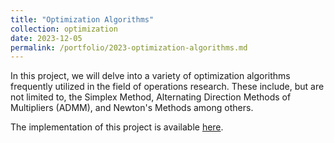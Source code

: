 ```yaml
---
title: "Optimization Algorithms"
collection: optimization
date: 2023-12-05
permalink: /portfolio/2023-optimization-algorithms.md
---
```


In this project, we will delve into a variety of optimization algorithms frequently utilized in the field of operations research. These include, but are not limited to, the Simplex Method, Alternating Direction Methods of Multipliers (ADMM), and Newton's Methods among others.

The implementation of this project is available [here]().